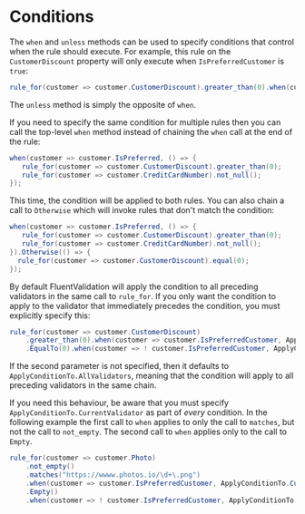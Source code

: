 # Conditions

The `when` and `unless` methods can be used to specify conditions that control when the rule should execute. For example, this rule on the `CustomerDiscount` property will only execute when `IsPreferredCustomer` is `true`:

```csharp
rule_for(customer => customer.CustomerDiscount).greater_than(0).when(customer => customer.IsPreferredCustomer);
```

The `unless` method is simply the opposite of `when`.

If you need to specify the same condition for multiple rules then you can call the top-level `when` method instead of chaining the `when` call at the end of the rule:

```csharp
when(customer => customer.IsPreferred, () => {
   rule_for(customer => customer.CustomerDiscount).greater_than(0);
   rule_for(customer => customer.CreditCardNumber).not_null();
});
```

This time, the condition will be applied to both rules. You can also chain a call to `Otherwise` which will invoke rules that don't match the condition:

```csharp
when(customer => customer.IsPreferred, () => {
   rule_for(customer => customer.CustomerDiscount).greater_than(0);
   rule_for(customer => customer.CreditCardNumber).not_null();
}).Otherwise(() => {
  rule_for(customer => customer.CustomerDiscount).equal(0);
});
```

By default FluentValidation will apply the condition to all preceding validators in the same call to `rule_for`. If you only want the condition to apply to the validator that immediately precedes the condition, you must explicitly specify this:

```csharp
rule_for(customer => customer.CustomerDiscount)
    .greater_than(0).when(customer => customer.IsPreferredCustomer, ApplyConditionTo.CurrentValidator)
    .EqualTo(0).when(customer => ! customer.IsPreferredCustomer, ApplyConditionTo.CurrentValidator);
```

If the second parameter is not specified, then it defaults to `ApplyConditionTo.AllValidators`, meaning that the condition will apply to all preceding validators in the same chain.

If you need this behaviour, be aware that you must specify `ApplyConditionTo.CurrentValidator` as part of *every* condition. In the following example the first call to `when` applies to only the call to `matches`, but not the call to `not_empty`. The second call to `when` applies only to the call to `Empty`.

```csharp
rule_for(customer => customer.Photo)
    .not_empty()
    .matches("https://wwww.photos.io/\d+\.png")
    .when(customer => customer.IsPreferredCustomer, ApplyConditionTo.CurrentValidator)
    .Empty()
    .when(customer => ! customer.IsPreferredCustomer, ApplyConditionTo.CurrentValidator);
```